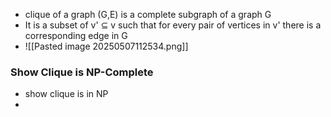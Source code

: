 - clique of a graph (G,E) is a complete subgraph of a graph G
- It is a subset of v' $\subseteq$ v such that for every pair of vertices in v' there is a corresponding edge in G
- ![[Pasted image 20250507112534.png]]

### Show Clique is NP-Complete
- show clique is in NP
- 